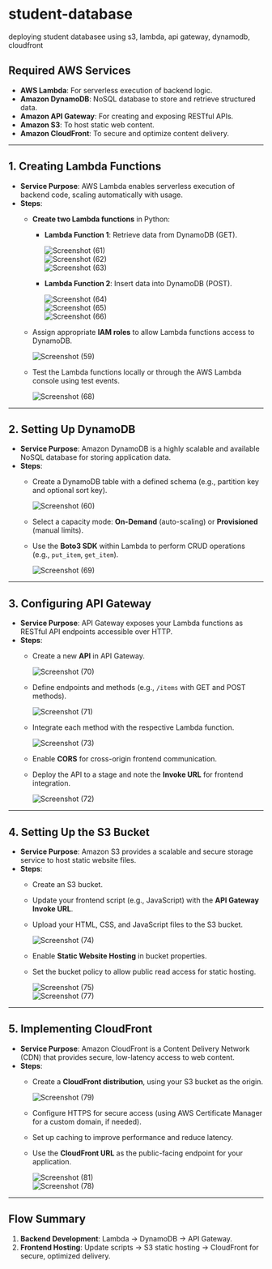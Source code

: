 # student-database  
deploying student databasee using s3, lambda, api gateway, dynamodb, cloudfront  

## Required AWS Services  

- **AWS Lambda**: For serverless execution of backend logic.  
- **Amazon DynamoDB**: NoSQL database to store and retrieve structured data.  
- **Amazon API Gateway**: For creating and exposing RESTful APIs.  
- **Amazon S3**: To host static web content.  
- **Amazon CloudFront**: To secure and optimize content delivery.  

---

## 1. Creating Lambda Functions  

- **Service Purpose**: AWS Lambda enables serverless execution of backend code, scaling automatically with usage.  
- **Steps**:  
  - **Create two Lambda functions** in Python:  
    - **Lambda Function 1**: Retrieve data from DynamoDB (GET).  

      ![Screenshot (61)](https://github.com/user-attachments/assets/ee8fa2e1-7301-4694-8374-38ec5604b2ee)  
      ![Screenshot (62)](https://github.com/user-attachments/assets/2e165aef-0a58-45bc-bd8b-77672fe1798d)  
      ![Screenshot (63)](https://github.com/user-attachments/assets/4e02037b-7051-4c1f-9170-d36866e65b04)  

    - **Lambda Function 2**: Insert data into DynamoDB (POST).  

      ![Screenshot (64)](https://github.com/user-attachments/assets/1ee470ea-177d-4c5b-b0f1-3852db8164c4)  
      ![Screenshot (65)](https://github.com/user-attachments/assets/62524c15-54de-4401-8f55-dec11bb23f9c)  
      ![Screenshot (66)](https://github.com/user-attachments/assets/79df604d-349d-4aa9-b6f7-41970f346db6)  

  - Assign appropriate **IAM roles** to allow Lambda functions access to DynamoDB.  

    ![Screenshot (59)](https://github.com/user-attachments/assets/e2bd75e9-39fa-45db-8073-5ea31ceabf91)  

  - Test the Lambda functions locally or through the AWS Lambda console using test events.  

    ![Screenshot (68)](https://github.com/user-attachments/assets/6cbef9c0-8d20-411a-b690-6a88cc6591d6)  

---

## 2. Setting Up DynamoDB  

- **Service Purpose**: Amazon DynamoDB is a highly scalable and available NoSQL database for storing application data.  
- **Steps**:  
  - Create a DynamoDB table with a defined schema (e.g., partition key and optional sort key).  

    ![Screenshot (60)](https://github.com/user-attachments/assets/38ac05df-f2d0-4810-9bd0-87344ddfc3d3)  

  - Select a capacity mode: **On-Demand** (auto-scaling) or **Provisioned** (manual limits).  
  - Use the **Boto3 SDK** within Lambda to perform CRUD operations (e.g., `put_item`, `get_item`).  

    ![Screenshot (69)](https://github.com/user-attachments/assets/0e26fc4c-f76a-4782-b385-1ed990b04815)  

---

## 3. Configuring API Gateway  

- **Service Purpose**: API Gateway exposes your Lambda functions as RESTful API endpoints accessible over HTTP.  
- **Steps**:  
  - Create a new **API** in API Gateway.  

    ![Screenshot (70)](https://github.com/user-attachments/assets/fe0c46ab-668c-4220-8093-ee875177ff5b)  

  - Define endpoints and methods (e.g., `/items` with GET and POST methods).  

    ![Screenshot (71)](https://github.com/user-attachments/assets/9674000b-3f8f-436a-a956-2f2265fc3f74)  

  - Integrate each method with the respective Lambda function.  

    ![Screenshot (73)](https://github.com/user-attachments/assets/6b78018b-19d8-4c58-a442-95470a24b3ff)  

  - Enable **CORS** for cross-origin frontend communication.  
  - Deploy the API to a stage and note the **Invoke URL** for frontend integration.  

    ![Screenshot (72)](https://github.com/user-attachments/assets/bd2c6766-24cb-4393-9cf3-2151f37caa77)  

---

## 4. Setting Up the S3 Bucket  

- **Service Purpose**: Amazon S3 provides a scalable and secure storage service to host static website files.  
- **Steps**:  
  - Create an S3 bucket.  
  - Update your frontend script (e.g., JavaScript) with the **API Gateway Invoke URL**.  
  - Upload your HTML, CSS, and JavaScript files to the S3 bucket.  

    ![Screenshot (74)](https://github.com/user-attachments/assets/174be261-dfde-46b8-91cb-1849bcc602a1)  

  - Enable **Static Website Hosting** in bucket properties.  
  - Set the bucket policy to allow public read access for static hosting.  

    ![Screenshot (75)](https://github.com/user-attachments/assets/2493c281-c948-4b60-bb4a-3c73496ab24c)  
    ![Screenshot (77)](https://github.com/user-attachments/assets/2bb66958-7ba5-4599-bbdf-d6798f388937)  

---

## 5. Implementing CloudFront  

- **Service Purpose**: Amazon CloudFront is a Content Delivery Network (CDN) that provides secure, low-latency access to web content.  
- **Steps**:  
  - Create a **CloudFront distribution**, using your S3 bucket as the origin.  

    ![Screenshot (79)](https://github.com/user-attachments/assets/4d043941-e101-46eb-9db4-72a939658d2e)  

  - Configure HTTPS for secure access (using AWS Certificate Manager for a custom domain, if needed).  
  - Set up caching to improve performance and reduce latency.  
  - Use the **CloudFront URL** as the public-facing endpoint for your application.  

    ![Screenshot (81)](https://github.com/user-attachments/assets/10f49e75-ca34-4cf9-9edf-5964957c6530)  
    ![Screenshot (78)](https://github.com/user-attachments/assets/231cafea-6958-41bc-9394-02e924db9b33)  

---

## Flow Summary  

1. **Backend Development**: Lambda → DynamoDB → API Gateway.  
2. **Frontend Hosting**: Update scripts → S3 static hosting → CloudFront for secure, optimized delivery.  

